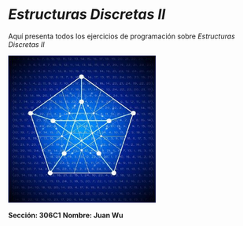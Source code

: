 # *Estructuras Discretas II*
Aquí presenta todos los ejercicios de programación sobre *Estructuras Discretas II*  

<img src="Assets/Estructuras Discretas.jpg" width="300px" height="300px">

**Sección: 306C1** 
**Nombre: Juan Wu**